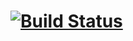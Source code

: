 # [![Build Status](https://travis-ci.com/RajeevReddyIlavala/swe1-app-rri.svg?branch=master)](https://travis-ci.com/RajeevReddyIlavala/swe1-app-rri)
